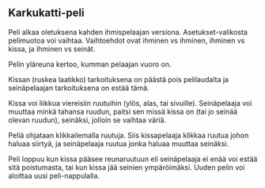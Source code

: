## Karkukatti-peli

Peli alkaa oletuksena kahden ihmispelaajan versiona. Asetukset-valikosta pelimuotoa voi vaihtaa. Vaihtoehdot ovat ihminen vs ihminen, ihminen vs kissa, ja ihminen vs seinät.

Pelin yläreuna kertoo, kumman pelaajan vuoro on.

Kissan (ruskea laatikko) tarkoituksena on päästä pois pelilaudalta ja seinäpelaajan tarkoituksena on estää tämä.

Kissa voi liikkua viereisiin ruutuihin (ylös, alas, tai sivuille). Seinäpelaaja voi muuttaa minkä tahansa ruudun, paitsi sen missä kissa on (tai jo seinää olevan ruudun), seinäksi, jolloin se vaihtaa väriä.

Peliä ohjataan klikkailemalla ruutuja. Siis kissapelaaja klikkaa ruutua johon haluaa siirtyä, ja seinäpelaaja ruutua jonka haluaa muuttaa seinäksi.

Peli loppuu kun kissa pääsee reunaruutuun eli seinäpelaaja ei enää voi estää sitä poistumasta, tai kun kissa jää seinien ympäröimäksi. Uuden pelin voi aloittaa uusi peli-nappulalla.
